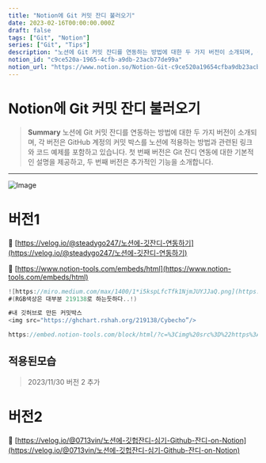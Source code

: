 ```yaml
---
title: "Notion에 Git 커밋 잔디 불러오기"
date: 2023-02-16T00:00:00.000Z
draft: false
tags: ["Git", "Notion"]
series: ["Git", "Tips"]
description: "노션에 Git 커밋 잔디를 연동하는 방법에 대한 두 가지 버전이 소개되며, 각 버전은 GitHub 계정의 커밋 박스를 노션에 적용하는 방법과 관련된 링크와 코드 예제를 포함하고 있습니다. 첫 번째 버전은 Git 잔디 연동에 대한 기본적인 설명을 제공하고, 두 번째 버전은 추가적인 기능을 소개합니다."
notion_id: "c9ce520a-1965-4cfb-a9db-23acb77de99a"
notion_url: "https://www.notion.so/Notion-Git-c9ce520a19654cfba9db23acb77de99a"
---
```


# Notion에 Git 커밋 잔디 불러오기

> **Summary**
> 노션에 Git 커밋 잔디를 연동하는 방법에 대한 두 가지 버전이 소개되며, 각 버전은 GitHub 계정의 커밋 박스를 노션에 적용하는 방법과 관련된 링크와 코드 예제를 포함하고 있습니다. 첫 번째 버전은 Git 잔디 연동에 대한 기본적인 설명을 제공하고, 두 번째 버전은 추가적인 기능을 소개합니다.

---

![Image](image_faa87f6679a3.png)

# 버전1

🔗 [https://velog.io/@steadygo247/노션에-깃잔디-연동하기](https://velog.io/@steadygo247/노션에-깃잔디-연동하기)

🔗 [https://www.notion-tools.com/embeds/html](https://www.notion-tools.com/embeds/html)

```c#
![https://miro.medium.com/max/1400/1*i5kspLfcTfk1NjmJUYJJaQ.png](https://miro.medium.com/max/1400/1*i5kspLfcTfk1NjmJUYJJaQ.png)<img src="https://ghchart.rshah.org/RGB색상/Github계정명”/>
#(RGB색상은 대부분 219138로 하는듯하다..!)
```

```c#
#내 깃허브로 만든 커밋박스
<img src="https://ghchart.rshah.org/219138/Cybecho”/>

https://embed.notion-tools.com/block/html/?c=%3Cimg%20src%3D%22https%3A%2F%2Fghchart.rshah.org%2F219138%2F%Cybecho22%2F%3Ent
```

## 적용된모습


> 2023/11/30 버전 2 추가

# 버전2

🔗 [https://velog.io/@0713vin/노션에-깃헙잔디-심기-Github-잔디-on-Notion](https://velog.io/@0713vin/노션에-깃헙잔디-심기-Github-잔디-on-Notion)

